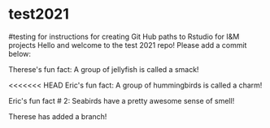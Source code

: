 # test2021
#testing for instructions for creating Git Hub paths to Rstudio for I&M projects
Hello and welcome to the test 2021 repo! Please add a commit below: 

Therese's fun fact: A group of jellyfish is called a smack! 

<<<<<<< HEAD
Eric's fun fact: A group of hummingbirds is called a charm!

Eric's fun fact # 2: Seabirds have a pretty awesome sense of smell!


Therese has added a branch!

